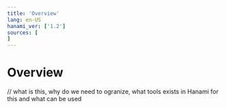 ```yaml
---
title: 'Overview'
lang: en-US
hanami_ver: ['1.2']
sources: [
]
---
```


# Overview

// what is this, why do we need to ogranize, what tools exists in Hanami for this and what can be used
